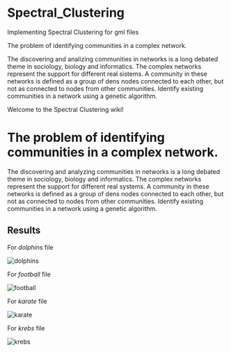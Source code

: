 # Spectral_Clustering

Implementing Spectral Clustering for gml files

The problem of identifying communities in a complex network.

The discovering and analizing communities in networks is a long debated theme in sociology, biology and informatics.
The complex networks represent the support for different real sistems. A community in these networks is defined as a group of
dens nodes connected to each other, but not as connected to nodes from other communities.
Identify existing communities in a network using a genetic algorithm.


Welcome to the Spectral Clustering wiki!

# The problem of identifying communities in a complex network.

The discovering and analyzing communities in networks is a long debated theme in sociology, biology and informatics.
The complex networks represent the support for different real systems. A community in these networks is defined as a group of
dens nodes connected to each other, but not as connected to nodes from other communities.
Identify existing communities in a network using a genetic algorithm.

## Results

For *dolphins* file 

![dolphins](https://user-images.githubusercontent.com/62243784/111339487-78780700-8680-11eb-955b-a0cec4a24254.jpg)

For *football* file 

![football](https://user-images.githubusercontent.com/62243784/111339554-862d8c80-8680-11eb-936c-0b2d55eff49b.jpg)

For *karate* file 

![karate](https://user-images.githubusercontent.com/62243784/111339731-a9f0d280-8680-11eb-9b54-1f9aa399c8d6.jpg)

For *krebs* file 

![krebs](https://user-images.githubusercontent.com/62243784/111339816-c0972980-8680-11eb-9bc4-0a5393239fc6.jpg)



